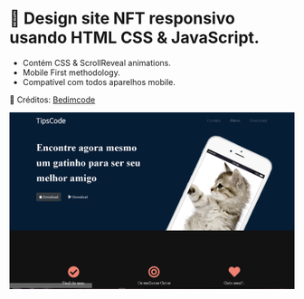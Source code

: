 # 💎 Design site NFT responsivo usando HTML CSS & JavaScript.

- Contém CSS & ScrollReveal animations.
- Mobile First methodology.
- Compatível com todos aparelhos mobile.

💙 Créditos: [Bedimcode](https://youtu.be/eDm7l5ODWuU)

![preview img](/preview.png)
